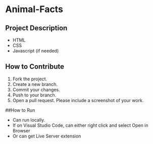 # Animal-Facts

## Project Description
* HTML
* CSS
* Javascript (if needed)

## How to Contribute
1. Fork the project.
2. Create a new branch. 
3. Commit your changes.
4. Push to your branch.
5. Open a pull request. Please include a screenshot of your work.

##How to Run
* Can run locally.
* If on Visual Studio Code, can either right click and select Open in Browser
* Or can get Live Server extension
